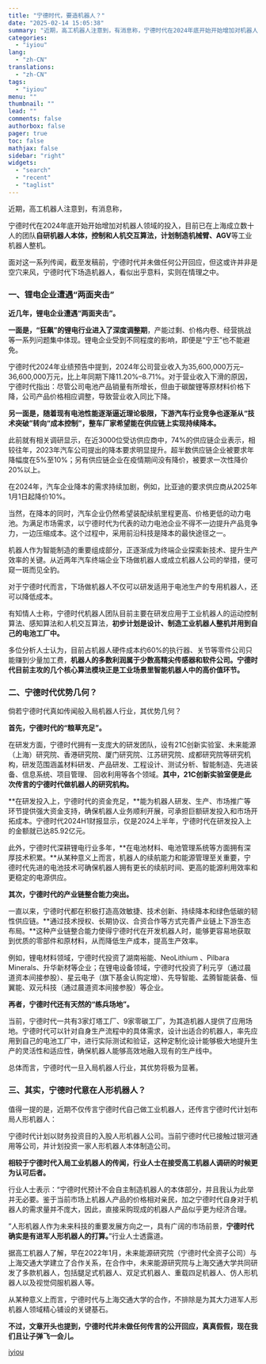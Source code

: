 ```yaml
---
title: "宁德时代，要造机器人？"
date: "2025-02-14 15:05:38"
summary: "近期，高工机器人注意到，有消息称，宁德时代在2024年底开始开始增加对机器人领域的投入，目前已在上海..."
categories:
  - "iyiou"
lang:
  - "zh-CN"
translations:
  - "zh-CN"
tags:
  - "iyiou"
menu: ""
thumbnail: ""
lead: ""
comments: false
authorbox: false
pager: true
toc: false
mathjax: false
sidebar: "right"
widgets:
  - "search"
  - "recent"
  - "taglist"
---
```


近期，高工机器人注意到，有消息称，

宁德时代在2024年底开始开始增加对机器人领域的投入，目前已在上海成立数十人的团队**自研机器人本体，控制和人机交互算法，计划制造机械臂、AGV**等工业机器人整机。

面对这一系列传闻，截至发稿前，宁德时代并未做任何公开回应，但这或许并非是空穴来风，宁德时代下场造机器人，看似出乎意料，实则在情理之中。

### **一、锂电企业遭遇“两面夹击”**

**近几年，锂电企业遭遇“两面夹击”。**

**一面是，“狂飙”的锂电行业进入了深度调整期**，产能过剩、价格内卷、经营挑战等一系列问题集中体现。锂电企业受到不同程度的影响，即便是“宁王”也不能避免。

宁德时代2024年业绩预告中提到，2024年公司营业收入为35,600,000万元–36,600,000万元，比上年同期下降11.20%–8.71%。对于营业收入下滑的原因，宁德时代指出：尽管公司电池产品销量有所增长，但由于碳酸锂等原材料价格下降，公司产品价格相应调整，导致营业收入同比下降。

**另一面是，**随着现有电池性能逐渐逼近理论极限，下游汽车行业竞争也逐渐从“技术突破”转向**“成本控制”，整车厂家希望能在供应链上实现持续降本。**

此前就有相关调研显示，在近3000位受访供应商中，74%的供应链企业表示，相较往年，2023年汽车公司提出的降本要求明显提升。超半数供应链企业被要求年降幅度在5%至10%；另有供应链企业在疫情期间没有降价，被要求一次性降价20%以上。

在2024年，汽车企业降本的需求持续加剧，例如，比亚迪的要求供应商从2025年1月1日起降价10%。

当然，在降本的同时，汽车企业仍然希望装配续航里程更高、价格更低的动力电池。为满足市场需求，以宁德时代为代表的动力电池企业不得不一边提升产品竞争力，一边压缩成本。这个过程中，采用前沿科技是降本的最快途径之一。

机器人作为智能制造的重要组成部分，正逐渐成为终端企业探索新技术、提升生产效率的关键。从近两年汽车终端企业下场做机器人或成立机器人公司的举措，便可窥一斑而见全豹。

对于宁德时代而言，下场做机器人不仅可以研发适用于电池生产的专用机器人，还可以降低成本。

有知情人士称，宁德时代机器人团队目前主要在研发应用于工业机器人的运动控制算法、感知算法和人机交互算法，**初步计划是设计、制造工业机器人整机并用到自己的电池工厂中。**

多位分析人士认为，目前占机器人硬件成本约60%的执行器、关节等零件公司只能赚到少量加工费，**机器人的多数利润属于少数高精尖传感器和软件公司。宁德时代目前主攻的几个核心算法模块正是工业场景里智能机器人中的高价值环节。**

### **二、宁德时代优势几何？**

倘若宁德时代真如传闻般入局机器人行业，其优势几何？

**首先，宁德时代的“粮草充足”。**

在研发方面，宁德时代拥有一支庞大的研发团队，设有21C创新实验室、未来能源（上海）研究院、香港研究院、厦门研究院、江苏研究院、成都研究院等研究机构，研发范围涵盖材料研发、产品研发、工程设计、测试分析、智能制造、先进装备、信息系统、项目管理、 回收利用等各个领域。**其中，21C创新实验室便是此次传言的宁德时代做机器人的研究机构。**

**在研发投入上，宁德时代的资金充足，**能为机器人研发、生产、市场推广等环节提供强大资金支持，确保机器人业务顺利开展，可承担巨额研发投入和市场开拓成本。宁德时代2024H1财报显示，仅是2024上半年，宁德时代在研发投入上的金额就已达85.92亿元。

此外，宁德时代深耕锂电行业多年，**在电池材料、电池管理系统等方面拥有深厚技术积累。**从某种意义上而言，机器人的续航能力和能源管理至关重要，宁德时代先进的电池技术可确保机器人拥有更长的续航时间、更高的能源利用效率和更稳定的电源供应。

**其次，宁德时代的产业链整合能力突出。**

一直以来，宁德时代都在积极打造高效敏捷、技术创新、持续降本和绿色低碳的韧性供应链。**通过技术授权、长期协议、合资合作等方式完善产业链上下游生态布局。**这种产业链整合能力使得宁德时代在开发机器人时，能够更容易地获取到优质的零部件和原材料，从而降低生产成本，提高生产效率。

例如，锂电材料领域，宁德时代投资了湖南裕能、NeoLithium 、Pilbara Minerals、升华新材等企业；在锂电设备领域，宁德时代投资了利元亨（通过晨道资本间接参股）、星云电子（旗下基金认购定增）、先导智能、孟腾智能装备、恒翼能、双元科技（通过晨道资本间接参股）等企业。

**再者，宁德时代还有天然的“练兵场地”。**

当前，宁德时代一共有3家灯塔工厂、9家零碳工厂，为其造机器人提供了应用场地。宁德时代可以针对自身生产流程中的具体需求，设计出适合的机器人，率先应用到自己的电池工厂中，进行实际测试和验证，这种定制化设计能够极大地提升生产的灵活性和适应性，确保机器人能够高效地融入现有的生产线中。

总体而言，宁德时代一旦入局机器人行业，其优势将极为显著。

### **三、其实，宁德时代意在人形机器人？**

值得一提的是，近期不仅传言宁德时代自己做工业机器人，还传言宁德时代计划布局人形机器人：

宁德时代计划以财务投资目的入股人形机器人公司。当前宁德时代已接触过银河通用等公司，并计划投资一家人形机器人本体制造公司。

**相较于宁德时代入局工业机器人的传闻，行业人士在接受高工机器人调研的时候更为认可后者。**

行业人士表示：“宁德时代预计不会自主制造机器人的本体部分，并且我认为此举并无必要。鉴于当前市场上机器人产品的价格相对亲民，加之宁德时代自身对于机器人的需求量并不庞大，因此，直接采购现成的机器人产品似乎更为经济合理。

”人形机器人作为未来科技的重要发展方向之一，具有广阔的市场前景，**宁德时代确实是有进军人形机器人的打算。**”行业人士透露道。

据高工机器人了解，早在2022年1月，未来能源研究院（宁德时代全资子公司）与上海交通大学建立了合作关系，在合作中，未来能源研究院与上海交通大学共同研发了多款机器人，包括腿足式机器人、双足式机器人、重载四足机器人、仿人形机器人以及视觉伺服机器人等。

从某种意义上而言，宁德时代与上海交通大学的合作，不排除是为其大力进军人形机器人领域精心铺设的关键基石。

**不过，文章开头也提到，宁德时代并未做任何传言的公开回应，真真假假，现在我们且让子弹飞一会儿。**

[iyiou](https://www.iyiou.com/news/202502141090251)
